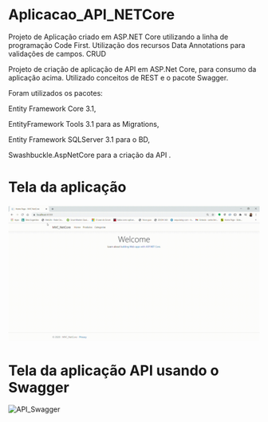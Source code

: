 # Aplicacao_API_NETCore

Projeto de Aplicação criado em ASP.NET Core utilizando a linha de programação Code First.
Utilização dos recursos  Data Annotations para validações de campos.
CRUD


Projeto de criação  de aplicação de API em ASP.Net Core, para consumo da aplicação acima.
Utilizado conceitos de REST e o pacote Swagger.


Foram utilizados os pacotes: 

Entity Framework Core 3.1,

EntityFramework Tools 3.1 para as Migrations,

Entity Framework SQLServer 3.1 para o BD,

Swashbuckle.AspNetCore para a criação da API .


# Tela da aplicação
![Aplicacao_NetCore](https://github.com/CarlosAlexFO/Aplicacao_API_NETCore/blob/main/Aplicacao_NetCore.gif)




# Tela da aplicação API usando o Swagger
![API_Swagger](https://github.com/CarlosAlexFO/Aplicacao_API_NETCore/blob/main/API_Swagger.gif)
